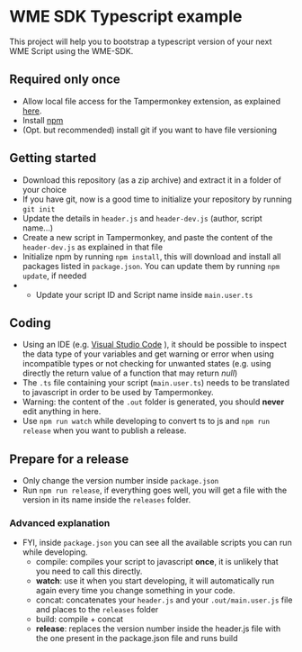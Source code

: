 # WME SDK Typescript example

This project will help you to bootstrap a typescript version of your next WME Script using the WME-SDK.

## Required only once
- Allow local file access for the Tampermonkey extension, as explained [here](https://www.tampermonkey.net/faq.php?locale=en#Q204).
- Install [npm](https://docs.npmjs.com/cli)
- (Opt. but recommended) install git if you want to have file versioning


## Getting started
- Download this repository (as a zip archive) and extract it in a folder of your choice
- If you have git, now is a good time to initialize your repository by running `git init`
- Update the details in `header.js` and `header-dev.js` (author, script name...)
- Create a new script in Tampermonkey, and paste the content of the `header-dev.js` as explained in that file
- Initialize npm by running `npm install`, this will download and install all packages listed in `package.json`. You can update them by running `npm update`, if needed
- - Update your script ID and Script name inside `main.user.ts`

## Coding
- Using an IDE (e.g. [Visual Studio Code](https://code.visualstudio.com/) ), it should be possible to inspect the data type of your variables and get warning or error when using incompatible types or not checking for unwanted states (e.g. using directly the return value of a function that may return *null*)
- The `.ts` file containing your script (`main.user.ts`) needs to be translated to javascript in order to be used by Tampermonkey.
- Warning: the content of the `.out` folder is generated, you should **never** edit anything in here.
- Use `npm run watch` while developing to convert ts to js and `npm run release` when you want to publish a release.

## Prepare for a release
- Only change the version number inside `package.json`
- Run `npm run release`, if everything goes well, you will get a file with the version in its name inside the `releases` folder.


### Advanced explanation
- FYI, inside `package.json` you can see all the available scripts you can run while developing.
  - compile: compiles your script to javascript **once**, it is unlikely that you need to call this directly.
  - **watch**: use it when you start developing, it will automatically run again every time you change something in your code.
  - concat: concatenates your `header.js` and your `.out/main.user.js` file and places to the `releases` folder
  - build: compile + concat 
  - **release**: replaces the version number inside the header.js file with the one present in the package.json file and runs build
